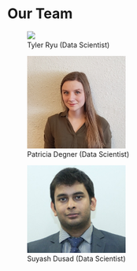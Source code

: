 # Our Team

<figure>
  <img src="/img/tyler.png" width="200">
  <figcaption>Tyler Ryu (Data Scientist)</figcaption>
</figure>

<figure>
  <img src="/img/patti.jpg" width="200">
  <figcaption>Patricia Degner (Data Scientist)</figcaption>
</figure>

<figure>
  <img src="/img/suyash.jpg" width="200">
  <figcaption>Suyash Dusad (Data Scientist)</figcaption>
</figure>
